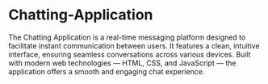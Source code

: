 # Chatting-Application
The Chatting Application is a real-time messaging platform designed to facilitate instant communication between users. It features a clean, intuitive interface, ensuring seamless conversations across various devices. Built with modern web technologies — HTML, CSS, and JavaScript — the application offers a smooth and engaging chat experience.
